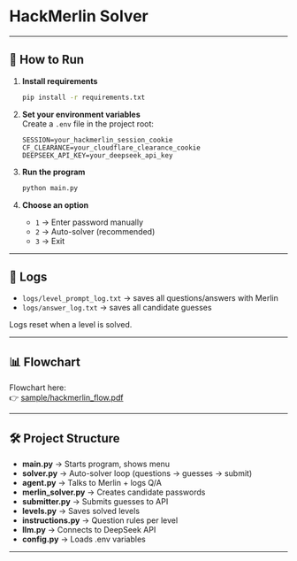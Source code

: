 # HackMerlin Solver
---

## 🚀 How to Run

1. **Install requirements**
   ```bash
   pip install -r requirements.txt
   ```

2. **Set your environment variables**  
   Create a `.env` file in the project root:
   ```env
   SESSION=your_hackmerlin_session_cookie
   CF_CLEARANCE=your_cloudflare_clearance_cookie
   DEEPSEEK_API_KEY=your_deepseek_api_key
   ```

3. **Run the program**
   ```bash
   python main.py
   ```

4. **Choose an option**
   - `1` → Enter password manually  
   - `2` → Auto-solver (recommended)  
   - `3` → Exit  

---

## 📂 Logs

- `logs/level_prompt_log.txt` → saves all questions/answers with Merlin  
- `logs/answer_log.txt` → saves all candidate guesses  

Logs reset when a level is solved.  

---

## 📊 Flowchart

Flowchart here:  
👉 [sample/hackmerlin_flow.pdf](sample/hackmerlin_flow.pdf)

---

## 🛠️ Project Structure

- **main.py** → Starts program, shows menu  
- **solver.py** → Auto-solver loop (questions → guesses → submit)  
- **agent.py** → Talks to Merlin + logs Q/A  
- **merlin_solver.py** → Creates candidate passwords  
- **submitter.py** → Submits guesses to API  
- **levels.py** → Saves solved levels  
- **instructions.py** → Question rules per level  
- **llm.py** → Connects to DeepSeek API  
- **config.py** → Loads .env variables  

---

